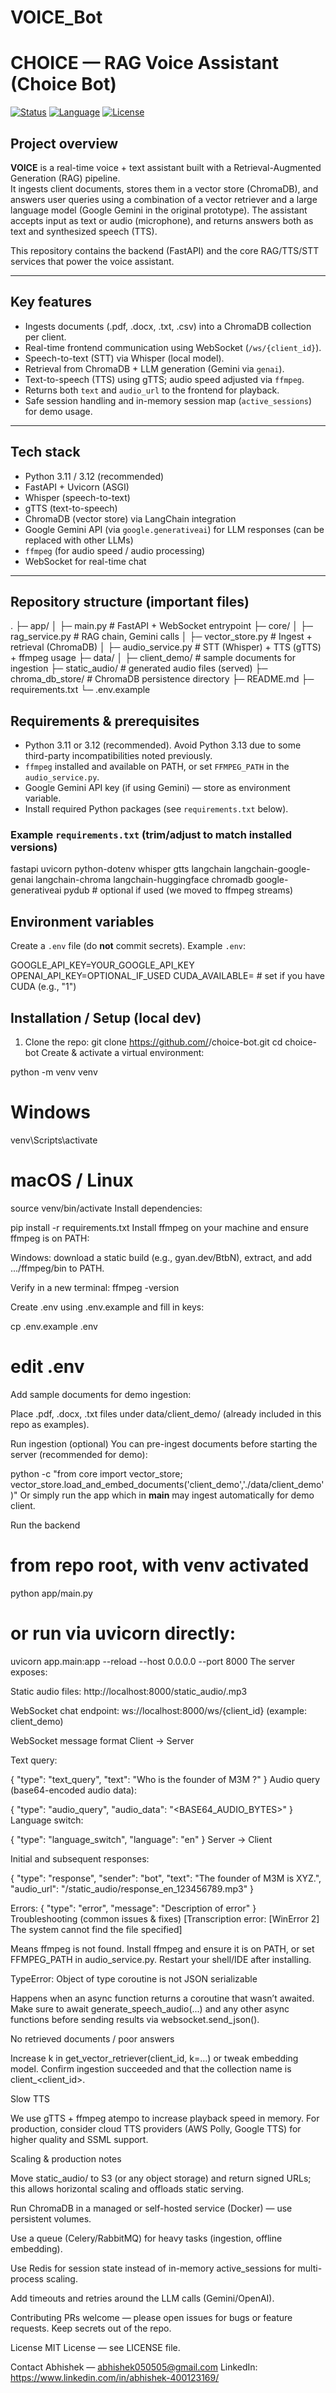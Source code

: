 # VOICE_Bot

# CHOICE — RAG Voice Assistant (Choice Bot)

[![Status](https://img.shields.io/badge/status-beta-yellow)](https://github.com/)
[![Language](https://img.shields.io/badge/python-3.11-blue)](https://www.python.org/)
[![License](https://img.shields.io/badge/license-MIT-green)](LICENSE)

## Project overview

**VOICE** is a real-time voice + text assistant built with a Retrieval-Augmented Generation (RAG) pipeline.  
It ingests client documents, stores them in a vector store (ChromaDB), and answers user queries using a combination of a vector retriever and a large language model (Google Gemini in the original prototype). The assistant accepts input as text or audio (microphone), and returns answers both as text and synthesized speech (TTS).

This repository contains the backend (FastAPI) and the core RAG/TTS/STT services that power the voice assistant.

---

## Key features

- Ingests documents (.pdf, .docx, .txt, .csv) into a ChromaDB collection per client.
- Real-time frontend communication using WebSocket (`/ws/{client_id}`).
- Speech-to-text (STT) via Whisper (local model).
- Retrieval from ChromaDB + LLM generation (Gemini via `genai`).
- Text-to-speech (TTS) using gTTS; audio speed adjusted via `ffmpeg`.
- Returns both `text` and `audio_url` to the frontend for playback.
- Safe session handling and in-memory session map (`active_sessions`) for demo usage.

---

## Tech stack

- Python 3.11 / 3.12 (recommended)
- FastAPI + Uvicorn (ASGI)
- Whisper (speech-to-text)
- gTTS (text-to-speech)
- ChromaDB (vector store) via LangChain integration
- Google Gemini API (via `google.generativeai`) for LLM responses (can be replaced with other LLMs)
- `ffmpeg` (for audio speed / audio processing)
- WebSocket for real-time chat

---

## Repository structure (important files)

.
├─ app/
│ ├─ main.py # FastAPI + WebSocket entrypoint
├─ core/
│ ├─ rag_service.py # RAG chain, Gemini calls
│ ├─ vector_store.py # Ingest + retrieval (ChromaDB)
│ ├─ audio_service.py # STT (Whisper) + TTS (gTTS) + ffmpeg usage
├─ data/
│ ├─ client_demo/ # sample documents for ingestion
├─ static_audio/ # generated audio files (served)
├─ chroma_db_store/ # ChromaDB persistence directory
├─ README.md
├─ requirements.txt
└─ .env.example

## Requirements & prerequisites

- Python 3.11 or 3.12 (recommended). Avoid Python 3.13 due to some third-party incompatibilities noted previously.
- `ffmpeg` installed and available on PATH, or set `FFMPEG_PATH` in the `audio_service.py`.
- Google Gemini API key (if using Gemini) — store as environment variable.
- Install required Python packages (see `requirements.txt` below).

### Example `requirements.txt` (trim/adjust to match installed versions)

fastapi
uvicorn
python-dotenv
whisper
gtts
langchain
langchain-google-genai
langchain-chroma
langchain-huggingface
chromadb
google-generativeai
pydub # optional if used (we moved to ffmpeg streams)

## Environment variables

Create a `.env` file (do **not** commit secrets). Example `.env`:

GOOGLE_API_KEY=YOUR_GOOGLE_API_KEY
OPENAI_API_KEY=OPTIONAL_IF_USED
CUDA_AVAILABLE= # set if you have CUDA (e.g., "1")


## Installation / Setup (local dev)

1. Clone the repo:
   git clone https://github.com/<your-username>/choice-bot.git
   cd choice-bot
Create & activate a virtual environment:

python -m venv venv
# Windows
venv\Scripts\activate
# macOS / Linux
source venv/bin/activate
Install dependencies:

pip install -r requirements.txt
Install ffmpeg on your machine and ensure ffmpeg is on PATH:

Windows: download a static build (e.g., gyan.dev/BtbN), extract, and add .../ffmpeg/bin to PATH.

Verify in a new terminal: ffmpeg -version

Create .env using .env.example and fill in keys:

cp .env.example .env
# edit .env
Add sample documents for demo ingestion:

Place .pdf, .docx, .txt files under data/client_demo/ (already included in this repo as examples).

Run ingestion (optional)
You can pre-ingest documents before starting the server (recommended for demo):

python -c "from core import vector_store; vector_store.load_and_embed_documents('client_demo','./data/client_demo')"
Or simply run the app which in __main__ may ingest automatically for demo client.

Run the backend

# from repo root, with venv activated
python app/main.py
# or run via uvicorn directly:
uvicorn app.main:app --reload --host 0.0.0.0 --port 8000
The server exposes:

Static audio files: http://localhost:8000/static_audio/<filename>.mp3

WebSocket chat endpoint: ws://localhost:8000/ws/{client_id} (example: client_demo)

WebSocket message format
Client → Server

Text query:

{
  "type": "text_query",
  "text": "Who is the founder of M3M ?"
}
Audio query (base64-encoded audio data):

{
  "type": "audio_query",
  "audio_data": "<BASE64_AUDIO_BYTES>"
}
Language switch:

{
  "type": "language_switch",
  "language": "en"
}
Server → Client

Initial and subsequent responses:

{
  "type": "response",
  "sender": "bot",
  "text": "The founder of M3M is XYZ.",
  "audio_url": "/static_audio/response_en_123456789.mp3"
}

Errors:
{
  "type": "error",
  "message": "Description of error"
}
Troubleshooting (common issues & fixes)
[Transcription error: [WinError 2] The system cannot find the file specified]

Means ffmpeg is not found. Install ffmpeg and ensure it is on PATH, or set FFMPEG_PATH in audio_service.py. Restart your shell/IDE after installing.

TypeError: Object of type coroutine is not JSON serializable

Happens when an async function returns a coroutine that wasn’t awaited. Make sure to await generate_speech_audio(...) and any other async functions before sending results via websocket.send_json().

No retrieved documents / poor answers

Increase k in get_vector_retriever(client_id, k=...) or tweak embedding model. Confirm ingestion succeeded and that the collection name is client_<client_id>.

Slow TTS

We use gTTS + ffmpeg atempo to increase playback speed in memory. For production, consider cloud TTS providers (AWS Polly, Google TTS) for higher quality and SSML support.

Scaling & production notes

Move static_audio/ to S3 (or any object storage) and return signed URLs; this allows horizontal scaling and offloads static serving.

Run ChromaDB in a managed or self-hosted service (Docker) — use persistent volumes.

Use a queue (Celery/RabbitMQ) for heavy tasks (ingestion, offline embedding).

Use Redis for session state instead of in-memory active_sessions for multi-process scaling.

Add timeouts and retries around the LLM calls (Gemini/OpenAI).

Contributing
PRs welcome — please open issues for bugs or feature requests. Keep secrets out of the repo.

License
MIT License — see LICENSE file.

Contact
Abhishek — abhishek050505@gmail.com
LinkedIn: https://www.linkedin.com/in/abhishek-400123169/
